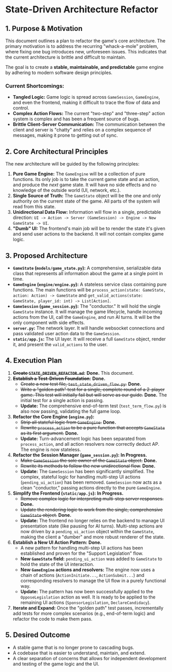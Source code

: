 # State-Driven Architecture Refactor

## 1. Purpose & Motivation

This document outlines a plan to refactor the game's core architecture. The primary motivation is to address the recurring "whack-a-mole" problem, where fixing one bug introduces new, unforeseen issues. This indicates that the current architecture is brittle and difficult to maintain.

The goal is to create a **stable, maintainable, and predictable** game engine by adhering to modern software design principles.

### Current Shortcomings:

*   **Tangled Logic:** Game logic is spread across `GameSession`, `GameEngine`, and even the frontend, making it difficult to trace the flow of data and control.
*   **Complex Action Flows:** The current "two-step" and "three-step" action system is complex and has been a frequent source of bugs.
*   **Brittle Client-Server Communication:** The communication between the client and server is "chatty" and relies on a complex sequence of messages, making it prone to getting out of sync.

## 2. Core Architectural Principles

The new architecture will be guided by the following principles:

1.  **Pure Game Engine:** The `GameEngine` will be a collection of pure functions. Its only job is to take the current game state and an action, and produce the *next* game state. It will have no side effects and no knowledge of the outside world (UI, network, etc.).
2.  **Single Source of Truth:** The `GameState` object will be the one and only authority on the current state of the game. All parts of the system will read from this state.
3.  **Unidirectional Data Flow:** Information will flow in a single, predictable direction: `UI -> Action -> Server (GameSession) -> Engine -> New GameState -> UI`.
4.  **"Dumb" UI:** The frontend's main job will be to render the state it's given and send user actions to the backend. It will not contain complex game logic.

## 3. Proposed Architecture

*   **`GameState` (`models/game_state.py`):** A comprehensive, serializable data class that represents all information about the game at a single point in time.
*   **`GameEngine` (`engine/engine.py`):** A stateless service class containing pure functions. The main functions will be `process_action(state: GameState, action: Action) -> GameState` and `get_valid_actions(state: GameState, player_id: int) -> List[Action]`.
*   **`GameSession` (`game_session.py`):** The "conductor." It will hold the single `GameState` instance. It will manage the game lifecycle, handle incoming actions from the UI, call the `GameEngine`, and run AI turns. It will be the only component with side effects.
*   **`server.py`:** The network layer. It will handle websocket connections and pass validated user action data to the `GameSession`.
*   **`static/app.js`:** The UI layer. It will receive a full `GameState` object, render it, and present the `valid_actions` to the user.

## 4. Execution Plan

1.  **~~Create `STATE_DRIVEN_REFACTOR.md`~~:** **Done.** This document.
2.  **~~Establish a Test-Driven Foundation~~:** **Done.**
    *   ~~Create a new test file, `test_state_driven_flow.py`.~~ **Done.**
    *   ~~Write a "golden path" test for a single, complete round of a 2-player game. This test will initially fail but will serve as our guide.~~ **Done.** The initial test for a single action is passing.
    *   **Update:** The comprehensive end-of-term test (`test_term_flow.py`) is also now passing, validating the full game loop.
3.  **Refactor the Core Engine (`engine.py`):**
    *   ~~Strip all stateful logic from `GameEngine`.~~ **Done.**
    *   ~~Rewrite `process_action` to be a pure function that accepts `GameState` as its first argument.~~ **Done.**
    *   **Update:** Turn-advancement logic has been separated from `process_action`, and all action resolvers now correctly deduct AP. The engine is now stateless.
4.  **Refactor the Session Manager (`game_session.py`):** **In Progress.**
    *   ~~Make `GameSession` the sole owner of the `GameState` object.~~ **Done.**
    *   ~~Rewrite its methods to follow the new unidirectional flow.~~ **Done.**
    *   **Update:** The `GameSession` has been significantly simplified. The complex, stateful logic for handling multi-step UI actions (`pending_ui_action`) has been removed. `GameSession` now acts as a clean "conductor," passing actions directly to the pure `GameEngine`.
5.  **Simplify the Frontend (`static/app.js`):** **In Progress.**
    *   ~~Remove complex logic for interpreting multi-step server responses.~~ **Done.**
    *   ~~Update the rendering logic to work from the single, comprehensive `GameState` object.~~ **Done.**
    *   **Update:** The frontend no longer relies on the backend to manage UI presentation state (like pausing for AI turns). Multi-step actions are now driven by a `pending_ui_action` object within the `GameState`, making the client a "dumber" and more robust renderer of the state.
6.  **Establish a New UI Action Pattern:** **Done.**
    *   A new pattern for handling multi-step UI actions has been established and proven for the "Support Legislation" flow.
    *   **New `GameState` field:** `pending_ui_action` was added to `GameState` to hold the state of the UI interaction.
    *   **New `GameEngine` actions and resolvers:** The engine now uses a chain of actions (`ActionInitiate...`, `ActionSubmit...`) and corresponding resolvers to manage the UI flow in a purely functional way.
    *   **Update:** The pattern has now been successfully applied to the `OpposeLegislation` action as well. It is ready to be applied to the remaining UI actions (`SponsorLegislation`, `DeclareCandidacy`).
7.  **Iterate and Expand:** Once the "golden path" test passes, incrementally add tests for more complex scenarios (e.g., end-of-term logic) and refactor the code to make them pass.

## 5. Desired Outcome

*   A stable game that is no longer prone to cascading bugs.
*   A codebase that is easier to understand, maintain, and extend.
*   A clear separation of concerns that allows for independent development and testing of the game logic and the UI. 